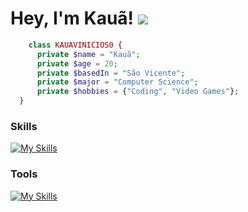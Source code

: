 Hey, I'm Kauã! ![](https://user-images.githubusercontent.com/18350557/176309783-0785949b-9127-417c-8b55-ab5a4333674e.gif)
============================================================================================================================
```php
    class KAUAVINICIOS0 {
      private $name = "Kauã";
      private $age = 20;
      private $basedIn = "São Vicente";
      private $major = "Computer Science";
      private $hobbies = {"Coding", "Video Games"};
  }
```
### Skills
[![My Skills](https://skillicons.dev/icons?i=php,laravel,livewire,java,spring,py,mariadb,&perline=10)](https://skillicons.dev)

### Tools
[![My Skills](https://skillicons.dev/icons?i=vim,neovim,vscode,arch,docker,aws,idea,,&perline=10)](https://skillicons.dev)

